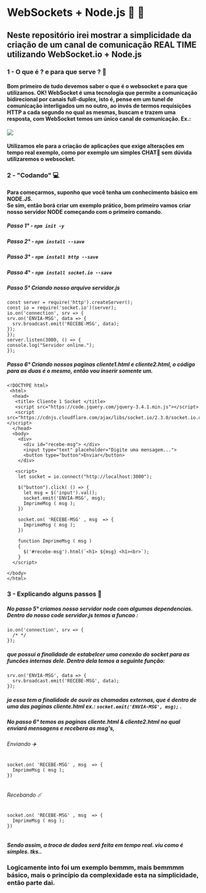 # WebSockets + Node.js 🤝 💪
## Neste repositório irei mostrar a simplicidade da criação de um canal de comunicação REAL TIME utilizando WebSocket.io + Node.js
### 1 - O que é ? e para que serve ? 🤷‍ 
#### Bom primeiro de tudo devemos saber o que é o websocket e para que utilizamos. OK! WebSocket é uma tecnologia que permite a comunicação bidirecional por canais full-duplex, isto é, pense em um tunel de comunicação interligados um no outro, ao invés de termos requisições HTTP a cada segundo no qual as mesmas, buscam e trazem uma resposta, com WebSocket temos um único canal de comunicação. Ex.:
<img src="https://thumbs.gfycat.com/LikableFarCusimanse-size_restricted.gif">

#### Utilizamos ele para a criação de aplicações que exige alterações em tempo real exemplo, como por exemplo um simples CHAT💬 sem dúvida utilizaremos o websocket.

### 2 - "Codando" 💻
#### Para começarmos, suponho que você tenha um conhecimento básico em NODE.JS. <br> Se sim, então borá criar um exemplo prático, bom primeiro vamos criar nosso servidor NODE começando com o primeiro comando. 
##### Passo 1° - `npm init -y `
##### Passo 2° - `npm install --save`
##### Passo 3° - `npm install http --save`
##### Passo 4° - `npm install socket.io --save`
##### Passo 5° Criando nosso arquivo servidor.js 
  ``` 
const server = require('http').createServer();
const io = require('socket.io')(server);
io.on('connection', srv => {
  srv.on('ENVIA-MSG', data => {  
    srv.broadcast.emit('RECEBE-MSG', data);
  });
});
server.listen(3000, () => {
  console.log("Servidor online.");
});
  ```
##### Passo 6° Criando nossos paginas cliente1.html e cliente2.html, o código para as duas é o mesmo, então vou inserir somente um.
``` 
<!DOCTYPE html>
 <html>
  <head>
   <title> Cliente 1 Socket </title>
   <script src="https://code.jquery.com/jquery-3.4.1.min.js"></script>
   <script src="https://cdnjs.cloudflare.com/ajax/libs/socket.io/2.3.0/socket.io.dev.js"></script>
  </head>
  <body>
    <div>
      <div id="recebe-msg"> </div>	
      <input type="text" placeholder="Digite uma mensagem...">
      <button type="button">Enviar</button>
    </div>	

   <script>
    let socket = io.connect("http://localhost:3000");

    $("button").click( () => {
      let msg = $('input').val();
      socket.emit('ENVIA-MSG', msg);
      ImprimeMsg ( msg );
    })

    socket.on( 'RECEBE-MSG' , msg  => {
      ImprimeMsg ( msg );
    })

    function ImprimeMsg ( msg )
    {
      $('#recebe-msg').html(`<h1> ${msg} <h1><br>`);
    }
  </script>

</body>
</html> 
```

### 3 - Explicando alguns passos 🚶‍
##### No passo 5° criamos nosso servidor node com algumas dependencias. Dentro do nosso code *servidor.js* temos a funcao :
```
io.on('connection', srv => {
  /* */
});
```
##### que possui a finalidade de estabelcer uma conexão do socket para as funcões internas dele. Dentro dela temos a seguinte função:
```
srv.on('ENVIA-MSG', data => {  
  srv.broadcast.emit('RECEBE-MSG', data);
});
```
##### ja essa tem a finalidade de ouvir as chamadas externas, que é dentro de uma das paginas *cliente.html* ex.:  `socket.emit('ENVIA-MSG', msg);` . 

##### No passo 6° temos as paginas *cliente.html* & *cliente2.html* no qual enviará mensagens e recebera as msg's,
###### *Enviando* ✈️
  ```
socket.on( 'RECEBE-MSG' , msg  => {
    ImprimeMsg ( msg );
})
    
   ```
   
###### *Recebando* ☄️
  ```
socket.on( 'RECEBE-MSG' , msg  => {
    ImprimeMsg ( msg );
})
    
   ```
   ##### Sendo assim, a troca de dados será feita em tempo real. viu como é simples. tks..
   ### Logicamente into foi um exemplo bemmm, mais bemmmm básico, mais o princípio da complexidade esta na simplicidade, então parte dai.
